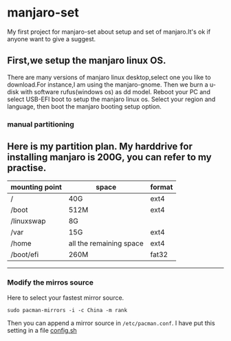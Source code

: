 # manjaro-set
My first project for manjaro-set about setup and set of manjaro.It's ok if anyone want to give a suggest.

## First,we setup the manjaro linux OS.
There are many versions of manjaro linux desktop,select one you like to download.For instance,I am using the manjaro-gnome.
Then we burn a u-disk with software rufus(windows os) as dd model.
Reboot your PC and select USB-EFI boot to setup the manjaro linux os.
Select your region and language, then boot the manjaro booting setup option.

### manual partitioning
Here is my partition plan.
My harddrive for installing manjaro is 200G, you can refer to my practise.
---
| mounting point | space                   | format |
| -------------- | ----------------------- | ------ |
| /              | 40G                     | ext4   |
| /boot          | 512M                    | ext4   |
| /linuxswap     | 8G                      |        |
| /var           | 15G                     | ext4   |
| /home          | all the remaining space | ext4   |
| /boot/efi      | 260M                    | fat32  |

---
### Modify the mirros source
Here to select your fastest mirror source.
``` shell
sudo pacman-mirrors -i -c China -m rank
```
Then you can append a mirror source in `/etc/pacman.conf`.
I have put this setting in a file [config.sh](https://github.com/fallencrasher/manjaro-set/blob/master/config.sh)
